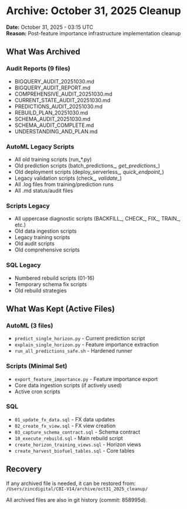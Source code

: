 # Archive: October 31, 2025 Cleanup

**Date:** October 31, 2025 - 03:15 UTC  
**Reason:** Post-feature importance infrastructure implementation cleanup

## What Was Archived

### Audit Reports (9 files)
- BIGQUERY_AUDIT_20251030.md
- BIGQUERY_AUDIT_REPORT.md
- COMPREHENSIVE_AUDIT_20251030.md
- CURRENT_STATE_AUDIT_20251030.md
- PREDICTIONS_AUDIT_20251030.md
- REBUILD_PLAN_20251030.md
- SCHEMA_AUDIT_20251030.md
- SCHEMA_AUDIT_COMPLETE.md
- UNDERSTANDING_AND_PLAN.md

### AutoML Legacy Scripts
- All old training scripts (run_*.py)
- Old prediction scripts (batch_predictions_*, get_predictions_*)
- Old deployment scripts (deploy_serverless_*, quick_endpoint_*)
- Legacy validation scripts (check_*, validate_*)
- All .log files from training/prediction runs
- All .md status/audit files

### Scripts Legacy
- All uppercase diagnostic scripts (BACKFILL_, CHECK_, FIX_, TRAIN_, etc.)
- Old data ingestion scripts
- Legacy training scripts
- Old audit scripts
- Old comprehensive scripts

### SQL Legacy
- Numbered rebuild scripts (01-16)
- Temporary schema fix scripts
- Old rebuild strategies

## What Was Kept (Active Files)

### AutoML (3 files)
- `predict_single_horizon.py` - Current prediction script
- `explain_single_horizon.py` - Feature importance extraction
- `run_all_predictions_safe.sh` - Hardened runner

### Scripts (Minimal Set)
- `export_feature_importance.py` - Feature importance export
- Core data ingestion scripts (if actively used)
- Active cron scripts

### SQL
- `01_update_fx_data.sql` - FX data updates
- `02_create_fx_view.sql` - FX view creation
- `03_capture_schema_contract.sql` - Schema contract
- `10_execute_rebuild.sql` - Main rebuild script
- `create_horizon_training_views.sql` - Horizon views
- `create_harvest_biofuel_tables.sql` - Core tables

## Recovery

If any archived file is needed, it can be restored from:
`/Users/zincdigital/CBI-V14/archive/oct31_2025_cleanup/`

All archived files are also in git history (commit: 858995d).
